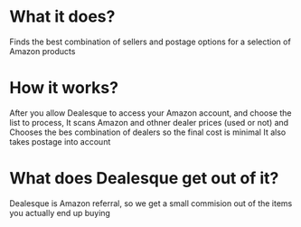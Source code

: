 # What it does?

Finds the best combination of sellers and postage options for a selection of Amazon products

# How it works?

After you allow Dealesque to access your Amazon account, and choose the list to process,
It scans Amazon and othner dealer prices (used or not) and
Chooses the bes combination of dealers so the final cost is minimal
It also takes postage into account

# What does Dealesque get out of it?

Dealesque is Amazon referral, so we get a small commision out of the items you actually end up buying